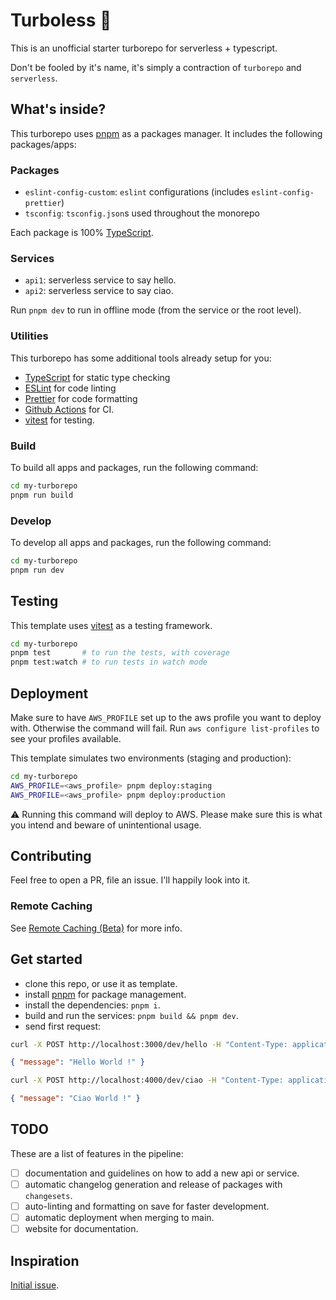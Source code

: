# Turboless 🐠

This is an unofficial starter turborepo for serverless + typescript.

Don't be fooled by it's name, it's simply a contraction of `turborepo` and `serverless`.

## What's inside?

This turborepo uses [pnpm](https://pnpm.io) as a packages manager. It includes the following packages/apps:

### Packages

- `eslint-config-custom`: `eslint` configurations (includes `eslint-config-prettier`)
- `tsconfig`: `tsconfig.json`s used throughout the monorepo

Each package is 100% [TypeScript](https://www.typescriptlang.org/).

### Services

- `api1`: serverless service to say hello.
- `api2`: serverless service to say ciao.

Run `pnpm dev` to run in offline mode (from the service or the root level).

### Utilities

This turborepo has some additional tools already setup for you:

- [TypeScript](https://www.typescriptlang.org/) for static type checking
- [ESLint](https://eslint.org/) for code linting
- [Prettier](https://prettier.io) for code formatting
- [Github Actions](https://github.com/features/actions) for CI.
- [vitest](https://vitest.dev/) for testing.

### Build

To build all apps and packages, run the following command:

```bash
cd my-turborepo
pnpm run build
```

### Develop

To develop all apps and packages, run the following command:

```bash
cd my-turborepo
pnpm run dev
```

## Testing

This template uses [vitest](https://vitest.dev/) as a testing framework.

```bash
cd my-turborepo
pnpm test       # to run the tests, with coverage
pnpm test:watch # to run tests in watch mode
```

## Deployment

Make sure to have `AWS_PROFILE` set up to the aws profile you want to deploy with. Otherwise the command will fail.
Run `aws configure list-profiles` to see your profiles available.

This template simulates two environments (staging and production):

```bash
cd my-turborepo
AWS_PROFILE=<aws_profile> pnpm deploy:staging
AWS_PROFILE=<aws_profile> pnpm deploy:production
```

⚠️ Running this command will deploy to AWS. Please make sure this is what you intend and beware of unintentional usage.

## Contributing

Feel free to open a PR, file an issue. I'll happily look into it.

### Remote Caching

See [Remote Caching (Beta)](https://turborepo.org/docs/core-concepts/remote-caching) for more info.

## Get started

- clone this repo, or use it as template.
- install [pnpm](https://pnpm.io/installation) for package management.
- install the dependencies: `pnpm i`.
- build and run the services: `pnpm build && pnpm dev`.
- send first request:

```bash
curl -X POST http://localhost:3000/dev/hello -H "Content-Type: application/json" -d '{"name": "World"}'
```

```json
{ "message": "Hello World !" }
```

```bash
curl -X POST http://localhost:4000/dev/ciao -H "Content-Type: application/json" -d '{"name": "world"}'
```

```json
{ "message": "Ciao World !" }
```

## TODO

These are a list of features in the pipeline:

- [ ] documentation and guidelines on how to add a new api or service.
- [ ] automatic changelog generation and release of packages with `changesets`.
- [ ] auto-linting and formatting on save for faster development.
- [ ] automatic deployment when merging to main.
- [ ] website for documentation.

## Inspiration

[Initial issue](https://github.com/vercel/turbo/issues/221).
